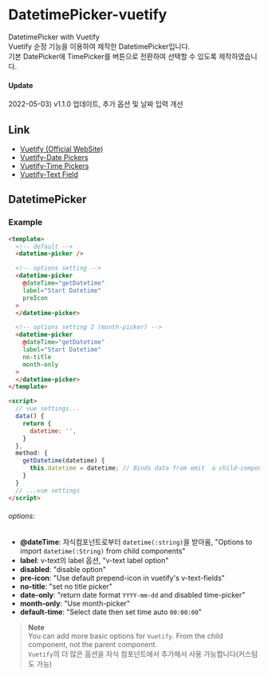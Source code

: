 # DatetimePicker-vuetify
DatetimePicker with Vuetify  
Vuetify 순정 기능을 이용하여 제작한 DatetimePicker입니다.  
기본 DatePicker에 TimePicker를 버튼으로 전환하여 선택할 수 있도록 제작하였습니다.

#### Update  
2022-05-03) v1.1.0 업데이트, 추가 옵션 및 날짜 입력 개선

## Link  
  - [Vuetify (Official WebSite)](https://vuetifyjs.com/en/)
  - [Vuetify-Date Pickers](https://vuetifyjs.com/en/components/date-pickers/)
  - [Vuetify-Time Pickers](https://vuetifyjs.com/en/components/time-pickers/)
  - [Vuetify-Text Field](https://vuetifyjs.com/en/components/text-fields/)


## DatetimePicker
### Example  
```html
<template>
  <!-- default -->
  <datetime-picker />

  <!-- options setting -->
  <datetime-picker
    @dateTime="getDatetime"
    label="Start Datetime"
    preIcon
  >
  </datetime-picker>

  <!-- options setting 2 (month-picker) -->
  <datetime-picker
    @dateTime="getDatetime"
    label="Start Datetime"
    no-title
    month-only
  >
  </datetime-picker>
</template>

<script>
  // vue settings...
  data() {
    return {
      datetime: '',
    }
  },
  method: {
    getDatetime(datetime) {
      this.datetime = datetime; // Binds data from emit  a child-component
    }
  }
  // ...vue settings
</script>
```
###### options:  
  - **@dateTime**: 자식컴포넌트로부터 `datetime(:string)`을 받아옴, "Options to import `datetime(:String)` from child components"
  - **label**: v-text의 label 옵션, "v-text label option"
  - **disabled**: "disable option"
  - **pre-icon**: "Use default prepend-icon in vuetify's v-text-fields"  
  - **no-title**: "set no title picker"  
  - **date-only**: "return date format `YYYY-mm-dd` and disabled time-picker"  
  - **month-only**: "Use month-picker"  
  - **default-time**: "Select date then set time auto `00:00:00`"  

> **Note**  
> You can add more basic options for `Vuetify`. From the child component, not the parent component.  
> `Vuetify`의 더 많은 옵션을 자식 컴포넌트에서 추가해서 사용 가능합니다(커스텀도 가능)  

